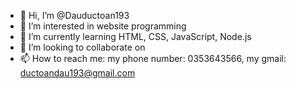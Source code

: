 - 👋 Hi, I’m @Dauductoan193
- 👀 I’m interested in website programming
- 🌱 I’m currently learning HTML, CSS, JavaScript, Node.js
- 💞️ I’m looking to collaborate on 
- 📫 How to reach me: my phone number: 0353643566, my gmail: ductoandau193@gmail.com

<!---
Dauductoan193/Dauductoan193 is a ✨ special ✨ repository because its `README.md` (this file) appears on your GitHub profile.
You can click the Preview link to take a look at your changes.
--->
